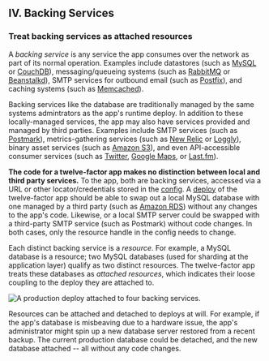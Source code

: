 ## IV. Backing Services
### Treat backing services as attached resources

A *backing service* is any service the app consumes over the network as part of its normal operation.  Examples include datastores (such as [MySQL](http://dev.mysql.com/) or [CouchDB](http://couchdb.apache.org/)), messaging/queueing systems (such as [RabbitMQ](http://www.rabbitmq.com/) or [Beanstalkd](http://kr.github.com/beanstalkd/)), SMTP services for outbound email (such as [Postfix](http://www.postfix.org/)), and caching systems (such as [Memcached](http://memcached.org/)).

Backing services like the database are traditionally managed by the same systems admintrators as the app's runtime deploy.  In addition to these locally-managed services, the app may also have services provided and managed by third parties.  Examples include SMTP services (such as [Postmark](http://postmarkapp.com/)), metrics-gathering services (such as [New Relic](http://newrelic.com/) or [Loggly](http://www.loggly.com/)), binary asset services (such as [Amazon S3](http://aws.amazon.com/s3/)), and even API-accessible consumer services (such as [Twitter](http://dev.twitter.com/), [Google Maps](http://code.google.com/apis/maps/index.html), or [Last.fm](http://www.last.fm/api)).

**The code for a twelve-factor app makes no distinction between local and third party services.**  To the app, both are backing services, accessed via a URL or other locator/credentials stored in the [config](/config).  A [deploy](/codebase) of the twelve-factor app should be able to swap out a local MySQL database with one managed by a third party (such as [Amazon RDS](http://aws.amazon.com/rds/)) without any changes to the app's code.  Likewise, or a local SMTP server could be swapped with a third-party SMTP service (such as Postmark) without code changes.  In both cases, only the resource handle in the config needs to change.

Each distinct backing service is a *resource*.  For example, a MySQL database is a resource; two MySQL databases (used for sharding at the application layer) qualify as two distinct resources.  The twelve-factor app treats these databases as *attached resources*, which indicates their loose coupling to the deploy they are attached to.

<img src="/images/attached-resources.png" style="float: none" alt="A production deploy attached to four backing services." />

Resources can be attached and detached to deploys at will.  For example, if the app's database is misbeaving due to a hardware issue, the app's administrator might spin up a new database server restored from a recent backup.  The current production database could be detached, and the new database attached -- all without any code changes.

